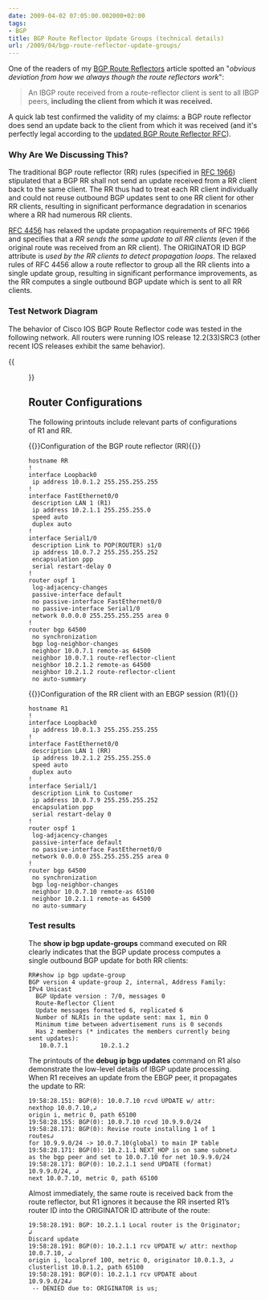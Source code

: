 ```yaml
---
date: 2009-04-02 07:05:00.002000+02:00
tags:
- BGP
title: BGP Route Reflector Update Groups (technical details)
url: /2009/04/bgp-route-reflector-update-groups/
---
```

One of the readers of my [BGP Route Reflectors](/2008/08/bgp-route-reflector-details/) article spotted an "_obvious deviation from how we always though the route reflectors work_":

> An IBGP route received from a route-reflector client is sent to all IBGP peers, **including the client from which it was received.** 

A quick lab test confirmed the validity of my claims: a BGP route reflector does send an update back to the client from which it was received (and it's perfectly legal according to the [updated BGP Route Reflector RFC](http://tools.ietf.org/html/rfc4456)).
<!--more-->
### Why Are We Discussing This?

The traditional BGP route reflector (RR) rules (specified in [RFC 1966](http://tools.ietf.org/html/rfc1966)) stipulated that a BGP RR shall not send an update received from a RR client back to the same client. The RR thus had to treat each RR client individually and could not reuse outbound BGP updates sent to one RR client for other RR clients, resulting in significant performance degradation in scenarios where a RR had numerous RR clients.

[RFC 4456](http://tools.ietf.org/html/rfc4456) has relaxed the update propagation requirements of RFC 1966 and specifies that a _RR sends the same update to all RR clients_ (even if the original route was received from an RR client). The ORIGINATOR ID BGP attribute is _used by the RR clients to detect propagation loops_. The relaxed rules of RFC 4456 allow a route reflector to group all the RR clients into a single update group, resulting in significant performance improvements, as the RR computes a single outbound BGP update which is sent to all RR clients.

### Test Network Diagram

The behavior of Cisco IOS BGP Route Reflector code was tested in the following network. All routers were running IOS release 12.2(33)SRC3 (other recent IOS releases exhibit the same behavior).

{{<figure src="/2009/04/RR_Update_Testbed.png" caption="Route Reflector testbed">}}

## Router Configurations

The following printouts include relevant parts of configurations of R1 and RR.

{{<cc>}}Configuration of the BGP route reflector (RR){{</cc>}}
```
hostname RR
!
interface Loopback0
 ip address 10.0.1.2 255.255.255.255
!
interface FastEthernet0/0
 description LAN 1 (R1)
 ip address 10.2.1.1 255.255.255.0
 speed auto
 duplex auto
!
interface Serial1/0
 description Link to POP(ROUTER) s1/0
 ip address 10.0.7.2 255.255.255.252
 encapsulation ppp
 serial restart-delay 0
!
router ospf 1
 log-adjacency-changes
 passive-interface default
 no passive-interface FastEthernet0/0
 no passive-interface Serial1/0
 network 0.0.0.0 255.255.255.255 area 0
!
router bgp 64500
 no synchronization
 bgp log-neighbor-changes
 neighbor 10.0.7.1 remote-as 64500
 neighbor 10.0.7.1 route-reflector-client
 neighbor 10.2.1.2 remote-as 64500
 neighbor 10.2.1.2 route-reflector-client
 no auto-summary
```

{{<cc>}}Configuration of the RR client with an EBGP session (R1){{</cc>}}
```
hostname R1
!
interface Loopback0
 ip address 10.0.1.3 255.255.255.255
!
interface FastEthernet0/0
 description LAN 1 (RR)
 ip address 10.2.1.2 255.255.255.0
 speed auto
 duplex auto
!
interface Serial1/1
 description Link to Customer
 ip address 10.0.7.9 255.255.255.252
 encapsulation ppp
 serial restart-delay 0
!
router ospf 1
 log-adjacency-changes
 passive-interface default
 no passive-interface FastEthernet0/0
 network 0.0.0.0 255.255.255.255 area 0
!
router bgp 64500
 no synchronization
 bgp log-neighbor-changes
 neighbor 10.0.7.10 remote-as 65100
 neighbor 10.2.1.1 remote-as 64500
 no auto-summary
```

### Test results

The **show ip bgp update-groups** command executed on RR clearly indicates that the BGP update process computes a single outbound BGP update for both RR clients:

```
RR#show ip bgp update-group 
BGP version 4 update-group 2, internal, Address Family: IPv4 Unicast
  BGP Update version : 7/0, messages 0
  Route-Reflector Client
  Update messages formatted 6, replicated 6
  Number of NLRIs in the update sent: max 1, min 0
  Minimum time between advertisement runs is 0 seconds
  Has 2 members (* indicates the members currently being sent updates): 
   10.0.7.1         10.2.1.2        
```

The printouts of the **debug ip bgp updates** command on R1 also demonstrate the low-level details of IBGP update processing. When R1 receives an update from the EBGP peer, it propagates the update to RR:

```
19:58:28.151: BGP(0): 10.0.7.10 rcvd UPDATE w/ attr: nexthop 10.0.7.10,↲
origin i, metric 0, path 65100
19:58:28.155: BGP(0): 10.0.7.10 rcvd 10.9.9.0/24
19:58:28.171: BGP(0): Revise route installing 1 of 1 routes↲
for 10.9.9.0/24 -> 10.0.7.10(global) to main IP table
19:58:28.171: BGP(0): 10.2.1.1 NEXT_HOP is on same subnet↲
as the bgp peer and set to 10.0.7.10 for net 10.9.9.0/24
19:58:28.171: BGP(0): 10.2.1.1 send UPDATE (format) 10.9.9.0/24, ↲
next 10.0.7.10, metric 0, path 65100
```

Almost immediately, the same route is received back from the route reflector, but R1 ignores it because the RR inserted R1’s router ID into the ORIGINATOR ID attribute of the route:

```
19:58:28.191: BGP: 10.2.1.1 Local router is the Originator; ↲
Discard update
19:58:28.191: BGP(0): 10.2.1.1 rcv UPDATE w/ attr: nexthop 10.0.7.10, ↲
origin i, localpref 100, metric 0, originator 10.0.1.3, ↲
clusterlist 10.0.1.2, path 65100
19:58:28.191: BGP(0): 10.2.1.1 rcv UPDATE about 10.9.9.0/24↲
 -- DENIED due to: ORIGINATOR is us;
```
